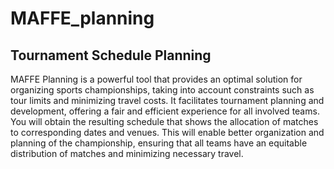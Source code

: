 # MAFFE_planning
## Tournament Schedule Planning

MAFFE Planning is a powerful tool that provides an optimal solution for organizing sports championships, taking into account constraints such as tour limits and minimizing travel costs. It facilitates tournament planning and development, offering a fair and efficient experience for all involved teams. You will obtain the resulting schedule that shows the allocation of matches to corresponding dates and venues. This will enable better organization and planning of the championship, ensuring that all teams have an equitable distribution of matches and minimizing necessary travel.